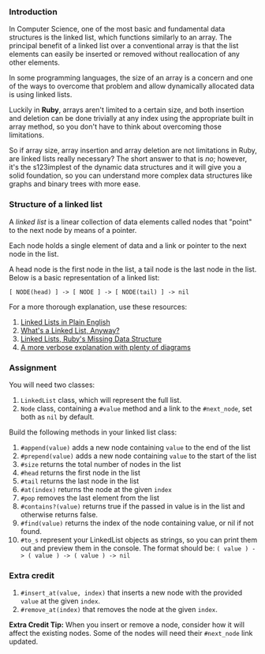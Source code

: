 ### Introduction

In Computer Science, one of the most basic and fundamental data structures is the
linked list, which functions similarly to an array. The principal benefit of a linked
list over a conventional array is that the list elements can easily be inserted or
removed without reallocation of any other elements.

In some programming languages, the size of an array is a concern and one of the ways
to overcome that problem and allow dynamically allocated data is using linked lists.

Luckily in **Ruby**, arrays aren't limited to a certain size, and both insertion and deletion can be done trivially at any index using the appropriate built in array method, so you don't have to think about overcoming those limitations.

So if array size, array insertion and array deletion are not limitations in Ruby, are linked lists really necessary?
The short answer to that is _no_; however, it's the s123implest of the dynamic data
structures and it will give you a solid foundation, so you can understand more
complex data structures like graphs and binary trees with more ease.

### Structure of a linked list

A _linked list_ is a linear collection of data elements called nodes that "point"
to the next node by means of a pointer.

Each node holds a single element of data and a link or pointer to the next node in the list.

A head node is the first node in the list, a tail node is the last node in the list. Below is a basic representation of a linked list:

`[ NODE(head) ] -> [ NODE ] -> [ NODE(tail) ] -> nil`

For a more thorough explanation, use these resources:

1.  [Linked Lists in Plain English](https://www.youtube.com/watch?v=oiW79L8VYXk)
2.  [What's a Linked List, Anyway?](https://dev.to/vaidehijoshi/whats-a-linked-list-anyway)
3.  [Linked Lists, Ruby's Missing Data Structure](https://www.sitepoint.com/rubys-missing-data-structure/)
4.  [A more verbose explanation with plenty of diagrams](https://web.archive.org/web/20200217010131/http://www.cs.cmu.edu/~adamchik/15-121/lectures/Linked%20Lists/linked%20lists.html)

### Assignment

<div class="lesson-content__panel" markdown="1">
  You will need two classes:

1. `LinkedList` class, which will represent the full list.
2. `Node` class, containing a `#value` method and a link to the `#next_node`, set both as `nil` by default.

Build the following methods in your linked list class:

1. `#append(value)` adds a new node containing `value` to the end of the list
2. `#prepend(value)` adds a new node containing `value` to the start of the list
3. `#size` returns the total number of nodes in the list
4. `#head` returns the first node in the list
5. `#tail` returns the last node in the list
6. `#at(index)` returns the node at the given `index`
7. `#pop` removes the last element from the list
8. `#contains?(value)` returns true if the passed in value is in the list and otherwise returns false.
9. `#find(value)` returns the index of the node containing value, or nil if not found.
10. `#to_s` represent your LinkedList objects as strings, so you can print them out and preview them in the console.
    The format should be: `( value ) -> ( value ) -> ( value ) -> nil`

### Extra credit

1. `#insert_at(value, index)` that inserts a new node with the provided `value` at the given `index`.
2. `#remove_at(index)` that removes the node at the given `index`.

**Extra Credit Tip:** When you insert or remove a node, consider how it will affect the existing nodes. Some of the nodes will need their `#next_node` link updated.

</div>
